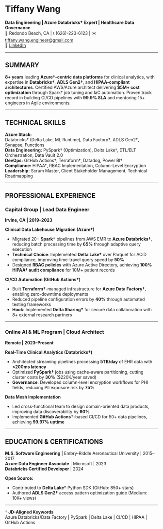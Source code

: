 # Tiffany Wang

**Data Engineering | Azure Databricks† Expert | Healthcare Data Governance**  
📍 Redondo Beach, CA | 📞 (626)-223-6123 | ✉️ tiffany.wang.engineer@gmail.com  
🔗 [LinkedIn](https://www.linkedin.com/in/tiffanywangengineer/)  

---

## SUMMARY  
**8+ years** leading **Azure†-centric data platforms** for clinical analytics, with expertise in **Databricks†**, **ADLS Gen2†**, and **HIPAA-compliant architectures**. Certified AWS/Azure architect delivering **$5M+ cost optimization** through Spark† job tuning and IaC automation. Proven track record in building CI/CD pipelines with **99.9% SLA** and mentoring 15+ engineers in Agile environments.

---

## TECHNICAL SKILLS  
**Azure Stack:**  
Databricks† (Delta Lake, ML Runtime), Data Factory†, ADLS Gen2†, Synapse, Functions  
**Data Engineering:** PySpark† (Optimization), Delta Lake†, ETL/ELT Orchestration, Data Vault 2.0  
**DevOps:** GitHub Actions†, Terraform†, Datadog, Power BI†  
**Compliance:** HIPAA†, RBAC Implementation, Column-Level Encryption  
**Leadership:** Scrum Master, Client Stakeholder Management, Technical Roadmapping  

---

## PROFESSIONAL EXPERIENCE  

### Capital Group | **Lead Data Engineer**  
**Irvine, CA | 2019–2023**  

**Clinical Data Lakehouse Migration (Azure†)**  
- Migrated 20+ **Spark†** pipelines from AWS EMR to **Azure Databricks†**, reducing batch processing time by **65%** through adaptive query execution  
- **Technical Choice**: Implemented **Delta Lake†** over Parquet for ACID compliance, improving time-travel query speed by **50%**  
- Designed **RBAC policies** with Azure Active Directory, achieving **100% HIPAA† audit compliance** for 10M+ patient records  

**CI/CD Automation (GitHub Actions†)**  
- Built **Terraform†**-managed infrastructure for **Azure Data Factory†**, enabling zero-downtime deployments  
- Reduced pipeline configuration errors by **40%** through automated testing frameworks  
- **Hook**: Implemented **Delta Sharing†** for secure data collaboration with 8+ external research partners  

---

### Online AI & ML Program | **Cloud Architect**  
**Remote | 2023–Present**  

**Real-Time Clinical Analytics (Databricks†)**  
- Architected streaming pipelines processing **5TB/day** of EHR data with **<200ms latency**  
- Optimized **PySpark†** jobs using cache-aware partitioning, cutting cluster costs by **30%** ($220K/year saved)  
- **Governance**: Developed column-level encryption workflows for PHI fields, reducing PII exposure risk by **75%**  

**Data Mesh Implementation**  
- Led cross-functional team to design domain-oriented data products, improving data discoverability by **60%**  
- Implemented **GitHub Actions†**-based CI/CD for 50+ data pipelines, achieving **99.97% uptime**  

---

## EDUCATION & CERTIFICATIONS  
**M.S. Software Engineering** | Embry-Riddle Aeronautical University | 2015–2017  
**Azure Data Engineer Associate** | Microsoft | 2023  
**Databricks Certified Developer** | 2024  

**Open Source:**  
- Contributed to **Delta Lake†** Python SDK (GitHub: 850+ stars)  
- Authored **ADLS Gen2†** access pattern optimization guide (Medium: 10K+ views)  

---

† **JD-Aligned Keywords**  
Azure Databricks/Data Factory | PySpark | Delta Lake | CI/CD | HIPAA | GitHub Actions  